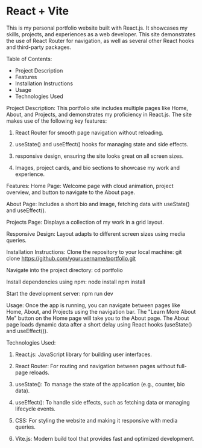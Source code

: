 # React + Vite

<!-- My Portfolio Website (JENNY KIM A01022514) -->
This is my personal portfolio website built with React.js. It showcases my skills, projects, and experiences as a web developer. This site demonstrates the use of React Router for navigation, as well as several other React hooks and third-party packages.

Table of Contents:
- Project Description
- Features
- Installation Instructions
- Usage
- Technologies Used

Project Description:
This portfolio site includes multiple pages like Home, About, and Projects, and demonstrates my proficiency in React.js. The site makes use of the following key features:

1. React Router for smooth page navigation without reloading.

2. useState() and useEffect() hooks for managing state and side effects.

3.  responsive design, ensuring the site looks great on all screen sizes.

4. Images, project cards, and bio sections to showcase my work and experience.

Features:
Home Page: Welcome page with cloud animation, project overview, and button to navigate to the About page.

About Page: Includes a short bio and image, fetching data with useState() and useEffect().

Projects Page: Displays a collection of my work in a grid layout.

Responsive Design: Layout adapts to different screen sizes using media queries.

Installation Instructions:
Clone the repository to your local machine:
git clone https://github.com/yourusername/portfolio.git

Navigate into the project directory:
cd portfolio

Install dependencies using npm:
node install
npm install

Start the development server:
npm run dev

Usage:
Once the app is running, you can navigate between pages like Home, About, and Projects using the navigation bar. The "Learn More About Me" button on the Home page will take you to the About page. The About page loads dynamic data after a short delay using React hooks (useState() and useEffect()).

Technologies Used:
1. React.js: JavaScript library for building user interfaces.

2. React Router: For routing and navigation between pages without full-page reloads.

3. useState(): To manage the state of the application (e.g., counter, bio data).

4. useEffect(): To handle side effects, such as fetching data or managing lifecycle events.

5. CSS: For styling the website and making it responsive with media queries.

6. Vite.js: Modern build tool that provides fast and optimized development.

